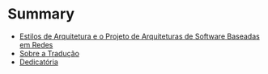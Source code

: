 # Summary

* [Estilos de Arquitetura e o Projeto de Arquiteturas de Software Baseadas em Redes](README.md)
* [Sobre a Tradução](Tradução.md.md)
* [Dedicatória](Dedicatória.md)

